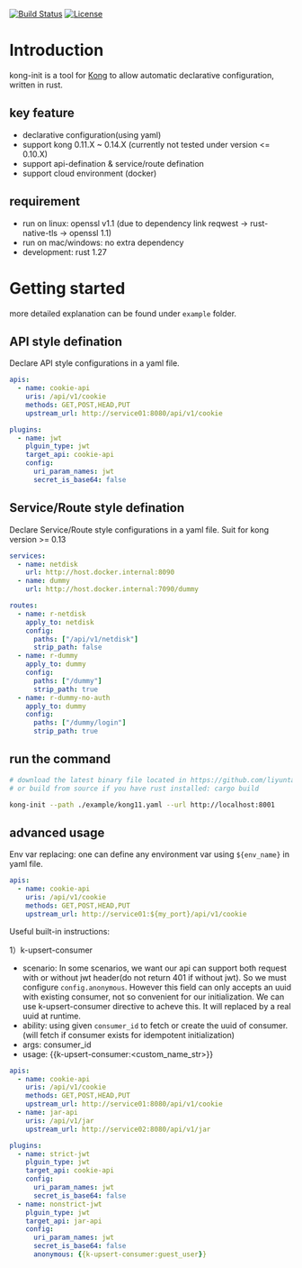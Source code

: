 [![Build Status](https://travis-ci.org/liyuntao/kong-init.svg?branch=master)](https://travis-ci.org/liyuntao/kong-init)
[![License](https://img.shields.io/badge/license-Apache%202-4EB1BA.svg)](https://www.apache.org/licenses/LICENSE-2.0.html)

# Introduction

kong-init is a tool for [Kong](https://getkong.org/) to allow automatic declarative configuration, written in rust.

## key feature

* declarative configuration(using yaml)
* support kong 0.11.X ~ 0.14.X (currently not tested under version <= 0.10.X)
* support api-defination & service/route defination
* support cloud environment (docker)

## requirement

* run on linux: openssl v1.1 (due to dependency link reqwest -> rust-native-tls -> openssl 1.1)
* run on mac/windows: no extra dependency
* development: rust 1.27


# Getting started

more detailed explanation can be found under `example` folder.

## API style defination

Declare API style configurations in a yaml file. 
```yaml
apis:
  - name: cookie-api
    uris: /api/v1/cookie
    methods: GET,POST,HEAD,PUT
    upstream_url: http://service01:8080/api/v1/cookie

plugins:
  - name: jwt
    plguin_type: jwt
    target_api: cookie-api
    config:
      uri_param_names: jwt
      secret_is_base64: false

```


## Service/Route style defination

Declare Service/Route style configurations in a yaml file. Suit for kong version >= 0.13
```yaml
services:
  - name: netdisk
    url: http://host.docker.internal:8090
  - name: dummy
    url: http://host.docker.internal:7090/dummy

routes:
  - name: r-netdisk
    apply_to: netdisk
    config:
      paths: ["/api/v1/netdisk"]
      strip_path: false
  - name: r-dummy
    apply_to: dummy
    config:
      paths: ["/dummy"]
      strip_path: true
  - name: r-dummy-no-auth
    apply_to: dummy
    config:
      paths: ["/dummy/login"]
      strip_path: true
```

## run the command

```bash
# download the latest binary file located in https://github.com/liyuntao/kong-init/releases
# or build from source if you have rust installed: cargo build

kong-init --path ./example/kong11.yaml --url http://localhost:8001
```

## advanced usage

Env var replacing:
one can define any environment var using `${env_name}` in yaml file.
```yaml
apis:
  - name: cookie-api
    uris: /api/v1/cookie
    methods: GET,POST,HEAD,PUT
    upstream_url: http://service01:${my_port}/api/v1/cookie
```

Useful built-in instructions:

1）k-upsert-consumer
* scenario: In some scenarios, we want our api can support both request with or without jwt header(do not return 401 if without jwt). 
So we must configure `config.anonymous`. However this field can only accepts an uuid with existing consumer, not so convenient for our initialization.
We can use k-upsert-consumer directive to acheve this. It will replaced by a real uuid at runtime.
* ability: using given `consumer_id` to fetch or create the uuid of consumer. (will fetch if consumer exists for idempotent initialization)
* args: consumer_id 
* usage: {{k-upsert-consumer:<custom_name_str>}}

```yaml
apis:
  - name: cookie-api
    uris: /api/v1/cookie
    methods: GET,POST,HEAD,PUT
    upstream_url: http://service01:8080/api/v1/cookie
  - name: jar-api
    uris: /api/v1/jar
    upstream_url: http://service02:8080/api/v1/jar

plugins:
  - name: strict-jwt
    plguin_type: jwt
    target_api: cookie-api
    config:
      uri_param_names: jwt
      secret_is_base64: false
  - name: nonstrict-jwt
    plguin_type: jwt
    target_api: jar-api
    config:
      uri_param_names: jwt
      secret_is_base64: false
      anonymous: {{k-upsert-consumer:guest_user}}
```